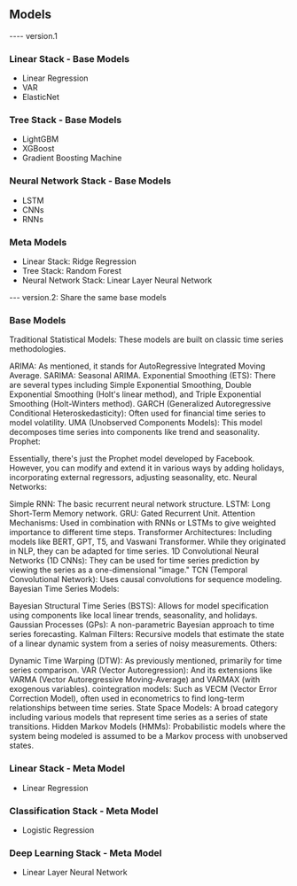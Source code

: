 ## Models

---- version.1

### Linear Stack - Base Models

- Linear Regression
- VAR
- ElasticNet

### Tree Stack - Base Models

- LightGBM
- XGBoost
- Gradient Boosting Machine

### Neural Network Stack - Base Models

- LSTM
- CNNs
- RNNs

### Meta Models

- Linear Stack: Ridge Regression
- Tree Stack: Random Forest
- Neural Network Stack: Linear Layer Neural Network

--- version.2: Share the same base models

### Base Models

Traditional Statistical Models: These models are built on classic time series methodologies.

ARIMA: As mentioned, it stands for AutoRegressive Integrated Moving Average.
SARIMA: Seasonal ARIMA.
Exponential Smoothing (ETS): There are several types including Simple Exponential Smoothing, Double Exponential Smoothing (Holt's linear method), and Triple Exponential Smoothing (Holt-Winters method).
GARCH (Generalized Autoregressive Conditional Heteroskedasticity): Often used for financial time series to model volatility.
UMA (Unobserved Components Models): This model decomposes time series into components like trend and seasonality.
Prophet:

Essentially, there's just the Prophet model developed by Facebook. However, you can modify and extend it in various ways by adding holidays, incorporating external regressors, adjusting seasonality, etc.
Neural Networks:

Simple RNN: The basic recurrent neural network structure.
LSTM: Long Short-Term Memory network.
GRU: Gated Recurrent Unit.
Attention Mechanisms: Used in combination with RNNs or LSTMs to give weighted importance to different time steps.
Transformer Architectures: Including models like BERT, GPT, T5, and Vaswani Transformer. While they originated in NLP, they can be adapted for time series.
1D Convolutional Neural Networks (1D CNNs): They can be used for time series prediction by viewing the series as a one-dimensional "image."
TCN (Temporal Convolutional Network): Uses causal convolutions for sequence modeling.
Bayesian Time Series Models:

Bayesian Structural Time Series (BSTS): Allows for model specification using components like local linear trends, seasonality, and holidays.
Gaussian Processes (GPs): A non-parametric Bayesian approach to time series forecasting.
Kalman Filters: Recursive models that estimate the state of a linear dynamic system from a series of noisy measurements.
Others:

Dynamic Time Warping (DTW): As previously mentioned, primarily for time series comparison.
VAR (Vector Autoregression): And its extensions like VARMA (Vector Autoregressive Moving-Average) and VARMAX (with exogenous variables).
cointegration models: Such as VECM (Vector Error Correction Model), often used in econometrics to find long-term relationships between time series.
State Space Models: A broad category including various models that represent time series as a series of state transitions.
Hidden Markov Models (HMMs): Probabilistic models where the system being modeled is assumed to be a Markov process with unobserved states.

### Linear Stack - Meta Model

- Linear Regression

### Classification Stack - Meta Model

- Logistic Regression

### Deep Learning Stack - Meta Model

- Linear Layer Neural Network
